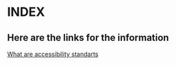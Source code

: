 <html>
  <head>
    <meta charset="utf 8">
    <title>Index</title>
  </head>
  
 <body>
  <h1>INDEX</h1>
  <h2>Here are the links for the information</h2>
  <a href="accesibility.html"> What are accessibility standarts</a> 
